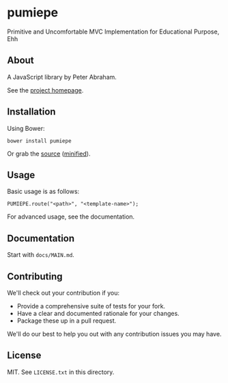 # pumiepe

Primitive and Uncomfortable MVC Implementation for Educational Purpose, Ehh

## About

A JavaScript library by Peter Abraham.

See the [project homepage](http://github.com/peppierre/pumiepe).

## Installation

Using Bower:

    bower install pumiepe

Or grab the [source](https://github.com/peppierre/pumiepe/dist/pumiepe.js) ([minified](https://github.com/peppierre/pumiepe/dist/pumiepe.min.js)).

## Usage

Basic usage is as follows:

    PUMIEPE.route("<path>", "<template-name>");

For advanced usage, see the documentation.

## Documentation

Start with `docs/MAIN.md`.

## Contributing

We'll check out your contribution if you:

* Provide a comprehensive suite of tests for your fork.
* Have a clear and documented rationale for your changes.
* Package these up in a pull request.

We'll do our best to help you out with any contribution issues you may have.

## License

MIT. See `LICENSE.txt` in this directory.
